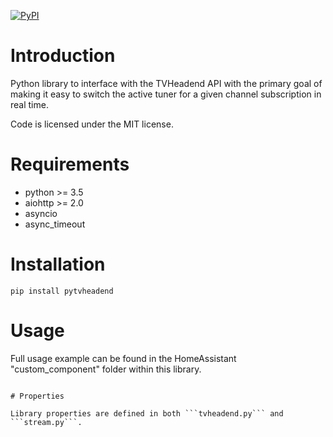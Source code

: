 [![PyPI](https://img.shields.io/pypi/v/pyTVHeadend.svg)](https://pypi.python.org/pypi/pyTVHeadend)

# Introduction
Python library to interface with the TVHeadend API with the primary goal of making it easy to switch the active tuner for a given channel subscription in real time.

Code is licensed under the MIT license.

# Requirements

* python >= 3.5
* aiohttp >= 2.0
* asyncio
* async_timeout

# Installation

```pip install pytvheadend```

# Usage

Full usage example can be found in the HomeAssistant "custom_component" folder within this library.

```

# Properties

Library properties are defined in both ```tvheadend.py``` and ```stream.py```.
